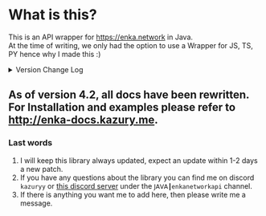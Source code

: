 # What is this?

This is an API wrapper for https://enka.network in Java.
<br> At the time of writing, we only had the option to use a Wrapper for JS, TS, PY hence why I made this :)

<details>
<summary>Version Change Log</summary>

> Update - 10/10/2024 - Library Version: 5.1 | Honkai: Star Rail, Genshin Impact Update
- Added new 5.1 [version data](<https://github.com/kazuryyx/EnkaNetworkAPI/commit/99751230d8d400706053d9c70a2d65d3e8fe2762>)
- Added new 2.5 [version data](<https://github.com/kazuryyx/EnkaNetworkAPI/commit/c8c43bcad4d493b4dc94eb44f84b01b0a3e55254>) (I forgor last month)

> Update - 28/08/2024 - Library Version: 5.0 | Genshin Impact Update
- Added new 5.0 [version data](<https://github.com/kazuryyx/EnkaNetworkAPI/commit/fa903eed179cd204db51a7cad7b0983a54219373>)
- Adds the Option to calculate Talent materials for a given character, this is on the ``GenshinCalculator`` object.
- **BREAKING CHANGE**: Every ``new EnkaNetworkAPI()`` call now requires ``build`` at the end (see docs for example). This will load caches once instead of previously loading them twice (not needed on EnkaNetworkBuilder class)
- New Methods:
 - ``GenshinUserInformation#getTheaterActs``
 - ``GenshinUserInformation#getTheaterMode``
 - ``GenshinUserInformation#getTheaterStars``
 - ``GenshinUserInformation#isShowAvatarTalent``
 - ``GenshinUserInformation#getFriendshipCharacters``
 - ``GenshinUserInformation#getAbyssStars``

> Update - 01/08/2024 - Library Version: 4.8 | Honkai: Star Rail, Bug Fix Update
- Added new 2.4 [version data](<https://github.com/kazuryyx/EnkaNetworkAPI/commit/88897951bef3dc1d126798b5bd0b213f3fdb4e5d>)
- Exceptions from ``fetch(X)User`` methods are no longer printed instantly, use the failure consumer instead
- Fixes a bug for Genshin Impact when players had empty substats
- Fixes a bug for Genshin Impact when players didn't previously set their profile picture

**Note:** There have been other changes before these, only the latest 3 will show.
</details>

## As of version 4.2, all docs have been rewritten. For Installation and examples please refer to http://enka-docs.kazury.me.

### Last words
1. I will keep this library always updated, expect an update within 1-2 days a new patch.
2. If you have any questions about the library you can find me on discord ``kazuryy`` or [this discord server](https://discord.gg/CuXPVGJDhk) under the ``𝖩𝖠𝖵𝖠┃enkanetworkapi`` channel.
3. If there is anything you want me to add here, then please write me a message.
